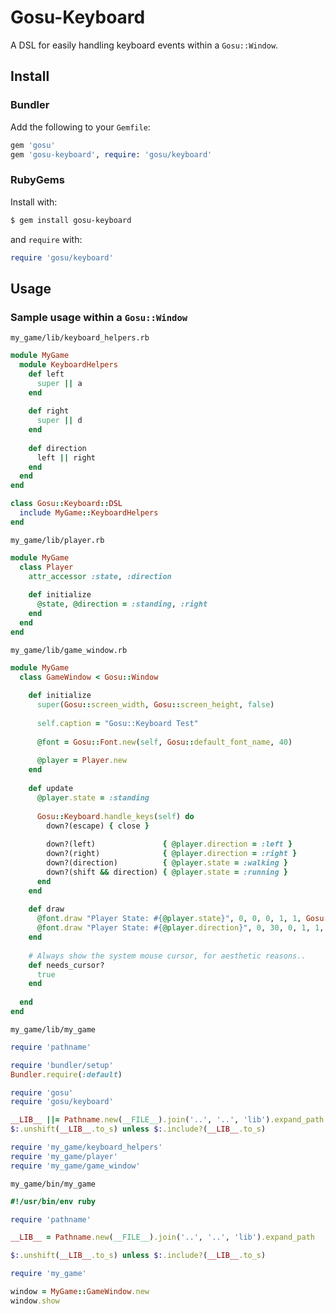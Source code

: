 # Gosu-Keyboard

A DSL for easily handling keyboard events within a `Gosu::Window`.

## Install

### Bundler

Add the following to your `Gemfile`:

```ruby
gem 'gosu'
gem 'gosu-keyboard', require: 'gosu/keyboard'
```

### RubyGems

Install with:

```sh
$ gem install gosu-keyboard
```

and `require` with:

```ruby
require 'gosu/keyboard'
```

## Usage

### Sample usage within a `Gosu::Window`

`my_game/lib/keyboard_helpers.rb`

```ruby
module MyGame
  module KeyboardHelpers
    def left
      super || a
    end
    
    def right
      super || d
    end
    
    def direction
      left || right
    end
  end
end

class Gosu::Keyboard::DSL
  include MyGame::KeyboardHelpers
end
```

`my_game/lib/player.rb`

```ruby
module MyGame
  class Player
    attr_accessor :state, :direction
    
    def initialize
      @state, @direction = :standing, :right
    end
  end
end
```

`my_game/lib/game_window.rb`

```ruby
module MyGame
  class GameWindow < Gosu::Window
    
    def initialize
      super(Gosu::screen_width, Gosu::screen_height, false)
        
      self.caption = "Gosu::Keyboard Test"
        
      @font = Gosu::Font.new(self, Gosu::default_font_name, 40)
      
      @player = Player.new
    end
      
    def update
      @player.state = :standing
      
      Gosu::Keyboard.handle_keys(self) do
        down?(escape) { close }
        
        down?(left)               { @player.direction = :left }
        down?(right)              { @player.direction = :right }
        down?(direction)          { @player.state = :walking }
        down?(shift && direction) { @player.state = :running }
      end
    end
      
    def draw
      @font.draw "Player State: #{@player.state}", 0, 0, 0, 1, 1, Gosu::Color::BLUE
      @font.draw "Player State: #{@player.direction}", 0, 30, 0, 1, 1, Gosu::Color::BLUE
    end
    
    # Always show the system mouse cursor, for aesthetic reasons..
    def needs_cursor?
      true
    end
    
  end
end
```

`my_game/lib/my_game`

```ruby
require 'pathname'

require 'bundler/setup'
Bundler.require(:default)

require 'gosu'
require 'gosu/keyboard'

__LIB__ ||= Pathname.new(__FILE__).join('..', '..', 'lib').expand_path
$:.unshift(__LIB__.to_s) unless $:.include?(__LIB__.to_s)

require 'my_game/keyboard_helpers'
require 'my_game/player'
require 'my_game/game_window'
```

`my_game/bin/my_game`

```ruby
#!/usr/bin/env ruby

require 'pathname'

__LIB__ = Pathname.new(__FILE__).join('..', '..', 'lib').expand_path

$:.unshift(__LIB__.to_s) unless $:.include?(__LIB__.to_s)

require 'my_game'

window = MyGame::GameWindow.new
window.show
```

